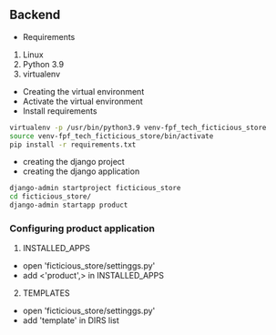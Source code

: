 ## Backend

- Requirements
1. Linux
2. Python 3.9
3. virtualenv

- Creating the virtual environment
- Activate the virtual environment
- Install requirements

```bash
virtualenv -p /usr/bin/python3.9 venv-fpf_tech_ficticious_store
source venv-fpf_tech_ficticious_store/bin/activate
pip install -r requirements.txt
```

- creating the django project
- creating the django application

```bash
django-admin startproject ficticious_store
cd ficticious_store/
django-admin startapp product
```

### Configuring product application
1. INSTALLED_APPS
- open 'ficticious_store/settinggs.py'
- add <'product',> in INSTALLED_APPS

2. TEMPLATES
- open 'ficticious_store/settinggs.py'
- add 'template' in DIRS list
